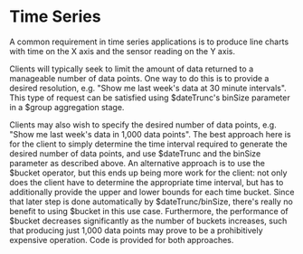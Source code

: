 # Time Series

A common requirement in time series applications is to produce
line charts with time on the X axis and the sensor reading on the Y axis.

Clients will typically seek to limit the amount of data returned to a 
manageable number of data points. One way to do this is to provide a 
desired resolution, e.g. "Show me last week's data at 30 minute intervals".
This type of request can be satisfied using $dateTrunc's binSize parameter 
in a $group aggregation stage.

Clients may also wish to specify the desired number of data points, 
e.g. "Show me last week's data in 1,000 data points". 
The best approach here is for the client to simply determine the time interval
required to generate the desired number of data points, and use $dateTrunc 
and the binSize parameter as described above. An alternative approach is to 
use the $bucket operator, but this ends up being more work for the client:
not only does the client have to determine the appropriate time interval, but
has to additionally provide the upper and lower bounds for each time bucket.
Since that later step is done automatically by $dateTrunc/binSize, there's
really no benefit to using $bucket in this use case. Furthermore, the performance
of $bucket decreases significantly as the number of buckets increases, such that
producing just 1,000 data points may prove to be a prohibitively expensive operation. 
Code is provided for both approaches.

